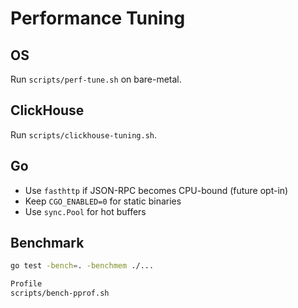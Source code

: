 # Performance Tuning

## OS
Run `scripts/perf-tune.sh` on bare-metal.

## ClickHouse
Run `scripts/clickhouse-tuning.sh`.

## Go
- Use `fasthttp` if JSON-RPC becomes CPU-bound (future opt-in)
- Keep `CGO_ENABLED=0` for static binaries
- Use `sync.Pool` for hot buffers

## Benchmark
```bash
go test -bench=. -benchmem ./...

Profile
scripts/bench-pprof.sh